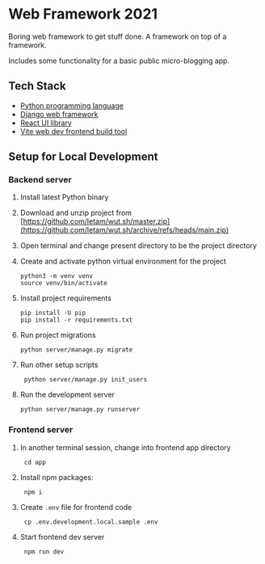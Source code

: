 # Web Framework 2021
Boring web framework to get stuff done. A framework on top of a framework.

Includes some functionality for a basic public micro-blogging app.

## Tech Stack
- [Python programming language](https://www.python.org/)
- [Django web framework](https://www.djangoproject.com/)
- [React UI library](https://react.dev/)
- [Vite web dev frontend build tool](https://vitejs.dev/)

## Setup for Local Development

### Backend server

1. Install latest Python binary

2. Download and unzip project from [https://github.com/letam/wut.sh/master.zip](https://github.com/letam/wut.sh/archive/refs/heads/main.zip)

3. Open terminal and change present directory to be the project directory

4. Create and activate python virtual environment for the project
    ```
    python3 -m venv venv
    source venv/bin/activate
    ```

5. Install project requirements
    ```
    pip install -U pip
    pip install -r requirements.txt
    ```

6. Run project migrations
    ```
    python server/manage.py migrate
    ```

7. Run other setup scripts
    ```
	 python server/manage.py init_users
	 ```

8. Run the development server
    ```
    python server/manage.py runserver
    ```

### Frontend server

1. In another terminal session, change into frontend app directory
    ```
	 cd app
	 ```

2. Install npm packages:
    ```
	 npm i
	 ```

3. Create `.env` file for frontend code
    ```
	 cp .env.development.local.sample .env
	 ```

4. Start frontend dev server
    ```
	 npm run dev
	 ```
